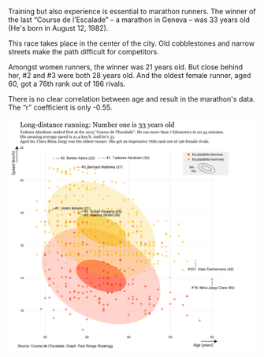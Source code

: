 
Training but also experience is essential to marathon runners. The winner of the last “Course de l’Escalade” – a marathon in Geneva – was 33 years old (He's born in August 12, 1982).

This race takes place in the center of the city. Old cobblestones and narrow streets make the path difficult for competitors.

Amongst women runners, the winner was 21 years old. But close behind her, #2 and #3 were both 28 years old. And the oldest female runner, aged 60, got a 76th rank out of 196 rivals.

There is no clear correlation between age and result in the marathon's data. The “r” coefficient is only -0.55.

![Data visualization](Escalade_illustrator.png)
